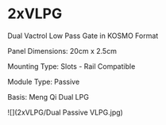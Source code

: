 # 2xVLPG
Dual Vactrol Low Pass Gate in KOSMO Format

Panel Dimensions: 20cm x 2.5cm

Mounting Type: Slots - Rail Compatible 

Module Type: Passive

Basis: Meng Qi Dual LPG

![](2xVLPG/Dual Passive VLPG.jpg)
